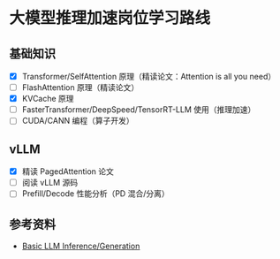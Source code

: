 # 大模型推理加速岗位学习路线

## 基础知识

- [x] Transformer/SelfAttention 原理（精读论文：Attention is all you need）
- [ ] FlashAttention 原理（精读论文）
- [x] KVCache 原理
- [ ] FasterTransformer/DeepSpeed/TensorRT-LLM 使用（推理加速）
- [ ] CUDA/CANN 编程（算子开发）

## vLLM

- [x] 精读 PagedAttention 论文
- [ ] 阅读 vLLM 源码
- [ ] Prefill/Decode 性能分析（PD 混合/分离）

## 参考资料

- [<u>Basic LLM Inference/Generation</u>](https://zhuanlan.zhihu.com/p/694176507)
